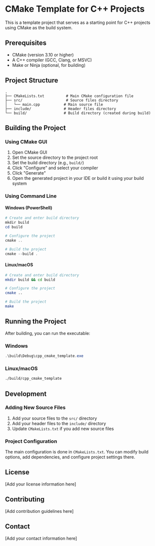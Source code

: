 # CMake Template for C++ Projects

This is a template project that serves as a starting point for C++ projects using CMake as the build system.

## Prerequisites

- CMake (version 3.10 or higher)
- A C++ compiler (GCC, Clang, or MSVC)
- Make or Ninja (optional, for building)

## Project Structure

```
.
├── CMakeLists.txt          # Main CMake configuration file
├── src/                    # Source files directory
│   └── main.cpp           # Main source file
├── include/               # Header files directory
└── build/                 # Build directory (created during build)
```

## Building the Project

### Using CMake GUI

1. Open CMake GUI
2. Set the source directory to the project root
3. Set the build directory (e.g., `build/`)
4. Click "Configure" and select your compiler
5. Click "Generate"
6. Open the generated project in your IDE or build it using your build system

### Using Command Line

#### Windows (PowerShell)
```powershell
# Create and enter build directory
mkdir build
cd build

# Configure the project
cmake ..

# Build the project
cmake --build .
```

#### Linux/macOS
```bash
# Create and enter build directory
mkdir build && cd build

# Configure the project
cmake ..

# Build the project
make
```

## Running the Project

After building, you can run the executable:

### Windows
```powershell
.\build\Debug\cpp_cmake_template.exe
```

### Linux/macOS
```bash
./build/cpp_cmake_template
```

## Development

### Adding New Source Files

1. Add your source files to the `src/` directory
2. Add your header files to the `include/` directory
3. Update `CMakeLists.txt` if you add new source files

### Project Configuration

The main configuration is done in `CMakeLists.txt`. You can modify build options, add dependencies, and configure project settings there.

## License

[Add your license information here]

## Contributing

[Add contribution guidelines here]

## Contact

[Add your contact information here]